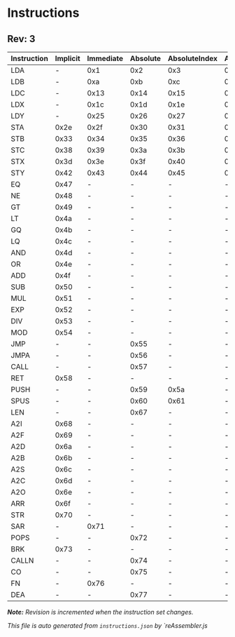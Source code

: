 # Instructions

## Rev: 3

| Instruction | Implicit | Immediate | Absolute | AbsoluteIndex | AbsoluteProperty | AbsoluteStatic | IndirectA | IndirectB | IndirectC | IndirectX | IndirectY |
|-------------|----------|-----------|----------|---------------|------------------|----------------|-----------|-----------|-----------|-----------|-----------|
|     LDA     |    -     |    0x1    |   0x2    |      0x3      |       0x4        |      0x5       |     -     |    0x6    |    0x7    |    0x8    |    0x9    |
|     LDB     |    -     |    0xa    |   0xb    |      0xc      |       0xd        |      0xe       |    0xf    |     -     |   0x10    |   0x11    |   0x12    |
|     LDC     |    -     |   0x13    |   0x14   |     0x15      |       0x16       |      0x17      |   0x18    |   0x19    |     -     |   0x1a    |   0x1b    |
|     LDX     |    -     |   0x1c    |   0x1d   |     0x1e      |       0x1f       |      0x20      |   0x21    |   0x22    |   0x23    |     -     |   0x24    |
|     LDY     |    -     |   0x25    |   0x26   |     0x27      |       0x28       |      0x29      |   0x2a    |   0x2b    |   0x2c    |   0x2d    |     -     |
|     STA     |   0x2e   |   0x2f    |   0x30   |     0x31      |       0x32       |       -        |     -     |     -     |     -     |     -     |     -     |
|     STB     |   0x33   |   0x34    |   0x35   |     0x36      |       0x37       |       -        |     -     |     -     |     -     |     -     |     -     |
|     STC     |   0x38   |   0x39    |   0x3a   |     0x3b      |       0x3c       |       -        |     -     |     -     |     -     |     -     |     -     |
|     STX     |   0x3d   |   0x3e    |   0x3f   |     0x40      |       0x41       |       -        |     -     |     -     |     -     |     -     |     -     |
|     STY     |   0x42   |   0x43    |   0x44   |     0x45      |       0x46       |       -        |     -     |     -     |     -     |     -     |     -     |
|     EQ      |   0x47   |     -     |    -     |       -       |        -         |       -        |     -     |     -     |     -     |     -     |     -     |
|     NE      |   0x48   |     -     |    -     |       -       |        -         |       -        |     -     |     -     |     -     |     -     |     -     |
|     GT      |   0x49   |     -     |    -     |       -       |        -         |       -        |     -     |     -     |     -     |     -     |     -     |
|     LT      |   0x4a   |     -     |    -     |       -       |        -         |       -        |     -     |     -     |     -     |     -     |     -     |
|     GQ      |   0x4b   |     -     |    -     |       -       |        -         |       -        |     -     |     -     |     -     |     -     |     -     |
|     LQ      |   0x4c   |     -     |    -     |       -       |        -         |       -        |     -     |     -     |     -     |     -     |     -     |
|     AND     |   0x4d   |     -     |    -     |       -       |        -         |       -        |     -     |     -     |     -     |     -     |     -     |
|     OR      |   0x4e   |     -     |    -     |       -       |        -         |       -        |     -     |     -     |     -     |     -     |     -     |
|     ADD     |   0x4f   |     -     |    -     |       -       |        -         |       -        |     -     |     -     |     -     |     -     |     -     |
|     SUB     |   0x50   |     -     |    -     |       -       |        -         |       -        |     -     |     -     |     -     |     -     |     -     |
|     MUL     |   0x51   |     -     |    -     |       -       |        -         |       -        |     -     |     -     |     -     |     -     |     -     |
|     EXP     |   0x52   |     -     |    -     |       -       |        -         |       -        |     -     |     -     |     -     |     -     |     -     |
|     DIV     |   0x53   |     -     |    -     |       -       |        -         |       -        |     -     |     -     |     -     |     -     |     -     |
|     MOD     |   0x54   |     -     |    -     |       -       |        -         |       -        |     -     |     -     |     -     |     -     |     -     |
|     JMP     |    -     |     -     |   0x55   |       -       |        -         |       -        |     -     |     -     |     -     |     -     |     -     |
|    JMPA     |    -     |     -     |   0x56   |       -       |        -         |       -        |     -     |     -     |     -     |     -     |     -     |
|    CALL     |    -     |     -     |   0x57   |       -       |        -         |       -        |     -     |     -     |     -     |     -     |     -     |
|     RET     |   0x58   |     -     |    -     |       -       |        -         |       -        |     -     |     -     |     -     |     -     |     -     |
|    PUSH     |    -     |     -     |   0x59   |     0x5a      |        -         |       -        |   0x5b    |   0x5c    |   0x5d    |   0x5e    |   0x5f    |
|    SPUS     |    -     |     -     |   0x60   |     0x61      |        -         |       -        |   0x62    |   0x63    |   0x64    |   0x65    |   0x66    |
|     LEN     |    -     |     -     |   0x67   |       -       |        -         |       -        |     -     |     -     |     -     |     -     |     -     |
|     A2I     |   0x68   |     -     |    -     |       -       |        -         |       -        |     -     |     -     |     -     |     -     |     -     |
|     A2F     |   0x69   |     -     |    -     |       -       |        -         |       -        |     -     |     -     |     -     |     -     |     -     |
|     A2D     |   0x6a   |     -     |    -     |       -       |        -         |       -        |     -     |     -     |     -     |     -     |     -     |
|     A2B     |   0x6b   |     -     |    -     |       -       |        -         |       -        |     -     |     -     |     -     |     -     |     -     |
|     A2S     |   0x6c   |     -     |    -     |       -       |        -         |       -        |     -     |     -     |     -     |     -     |     -     |
|     A2C     |   0x6d   |     -     |    -     |       -       |        -         |       -        |     -     |     -     |     -     |     -     |     -     |
|     A2O     |   0x6e   |     -     |    -     |       -       |        -         |       -        |     -     |     -     |     -     |     -     |     -     |
|     ARR     |   0x6f   |     -     |    -     |       -       |        -         |       -        |     -     |     -     |     -     |     -     |     -     |
|     STR     |   0x70   |     -     |    -     |       -       |        -         |       -        |     -     |     -     |     -     |     -     |     -     |
|     SAR     |    -     |   0x71    |    -     |       -       |        -         |       -        |     -     |     -     |     -     |     -     |     -     |
|    POPS     |    -     |     -     |   0x72   |       -       |        -         |       -        |     -     |     -     |     -     |     -     |     -     |
|     BRK     |   0x73   |     -     |    -     |       -       |        -         |       -        |     -     |     -     |     -     |     -     |     -     |
|    CALLN    |    -     |     -     |   0x74   |       -       |        -         |       -        |     -     |     -     |     -     |     -     |     -     |
|     CO      |    -     |     -     |   0x75   |       -       |        -         |       -        |     -     |     -     |     -     |     -     |     -     |
|     FN      |    -     |   0x76    |    -     |       -       |        -         |       -        |     -     |     -     |     -     |     -     |     -     |
|     DEA     |    -     |     -     |   0x77   |       -       |        -         |       -        |     -     |     -     |     -     |     -     |     -     |

*__Note:__ Revision is incremented when the instruction set changes.*

*_This file is auto generated from `instructions.json` by `reAssembler.js_*
